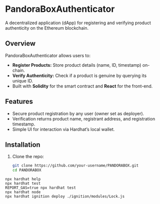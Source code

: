 # PandoraBoxAuthenticator

A decentralized application (dApp) for registering and verifying product authenticity on the Ethereum blockchain.

## Overview
PandoraBoxAuthenticator allows users to:
- **Register Products:** Store product details (name, ID, timestamp) on-chain.
- **Verify Authenticity:** Check if a product is genuine by querying its unique ID.
- Built with **Solidity** for the smart contract and **React** for the front-end.

## Features
- Secure product registration by any user (owner set as deployer).
- Verification returns product name, registrant address, and registration timestamp.
- Simple UI for interaction via Hardhat’s local wallet.

## Installation
1. Clone the repo:
   ```bash
   git clone https://github.com/your-username/PANDORABOX.git
   cd PANDORABOX

```shell
npx hardhat help
npx hardhat test
REPORT_GAS=true npx hardhat test
npx hardhat node
npx hardhat ignition deploy ./ignition/modules/Lock.js
```
